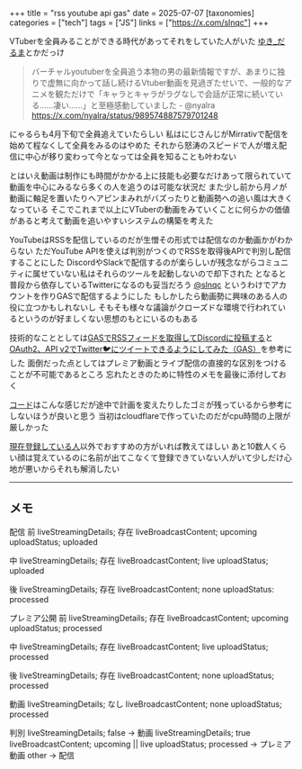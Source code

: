 +++
title = "rss youtube api gas"
date = 2025-07-07
[taxonomies]
categories = ["tech"]
tags = ["JS"]
links = ["https://x.com/slnqc"]
+++

VTuberを全員みることができる時代があってそれをしていた人がいた
[ゆき_だるま](https://www.youtube.com/@%E3%82%86%E3%81%8D_%E3%81%A0%E3%82%8B%E3%81%BE)とかだっけ

> バーチャルyoutuberを全員追う本物の男の最新情報ですが、あまりに独りで虚無に向かって話し続けるVtuber動画を見過ぎたせいで、一般的なアニメを観ただけで「キャラとキャラがラグなしで会話が正常に続いている……凄い……」と至極感動していました - @nyalra
> https://x.com/nyalra/status/989574887579701248

にゃるらも4月下旬で全員追えていたらしい
私はにじさんじがMirrativで配信を始めて程なくして全員をみるのはやめた
それから怒涛のスピードで人が増え配信に中心が移り変わって今となっては全員を知ることも叶わない

とはいえ動画は制作にも時間がかかる上に技能も必要なだけあって限られていて動画を中心にみるなら多くの人を追うのは可能な状況だ
また少し前から月ノが動画に軸足を置いたりヘアピンまみれがバズったりと動画勢への追い風は大きくなっている
そこでこれまで以上にVTuberの動画をみていくことに何らかの価値があると考えて動画を追いやすいシステムの構築を考えた

YouTubeはRSSを配信しているのだが生憎その形式では配信なのか動画かがわからない
ただYouTube APIを使えば判別がつくのでRSSを取得後APIで判別し配信することにした
DiscordやSlackで配信するのが楽らしいが残念ながらコミュニティに属せていない私はそれらのツールを起動しないので却下された
となると普段から依存しているTwitterになるのも妥当だろう
[@slnqc](https://x.com/slnqc)
というわけでアカウントを作りGASで配信するようにした
もしかしたら動画勢に興味のある人の役に立つかもしれないし
そもそも様々な議論がクローズドな環境で行われているというのが好ましくない思想のもとにいるのもある

技術的なこととしては[GASでRSSフィードを取得してDiscordに投稿する](https://note.com/taatn0te/n/nacada2f4dfd2)と[OAuth2、API v2でTwitter🐦にツイートできるようにしてみた（GAS）](https://qiita.com/yuzinet/items/ae4b9ca2b5cd989de435)を参考にした
面倒だった点としてはプレミア動画とライブ配信の直接的な区別をつけることが不可能であるところ
忘れたときのために特性のメモを最後に添付しておく

[コード](https://gist.github.com/slnq/a550c1c67b7dfbcf260179f76686d801)はこんな感じだが途中で計画を変えたりしたゴミが残っているから参考にしないほうが良いと思う
当初はcloudflareで作っていたのだがcpu時間の上限が厳しかった

[現在登録している人](https://docs.google.com/spreadsheets/d/1Cd3KXib9A8Ktx-Omm60Ie1m8CAQroeDDY4YeTlnuG68/edit)以外でおすすめの方がいれば教えてほしい
あと10数人くらい顔は覚えているのに名前が出てこなくて登録できていない人がいて少しだけ心地が悪いからそれも解消したい

---
## メモ
配信
前
liveStreamingDetails; 存在
liveBroadcastContent; upcoming
uploadStatus; uploaded

中
liveStreamingDetails; 存在
liveBroadcastContent; live
uploadStatus; uploaded 

後
liveStreamingDetails; 存在
liveBroadcastContent; none
uploadStatus: processed

プレミア公開
前
liveStreamingDetails; 存在 
liveBroadcastContent; upcoming 
uploadStatus; processed

中
liveStreamingDetails; 存在 
liveBroadcastContent; live
uploadStatus; processed 

後
liveStreamingDetails; 存在 
liveBroadcastContent; none
uploadStatus; processed 

動画
liveStreamingDetails; なし
liveBroadcastContent; none
uploadStatus; processed

判別
liveStreamingDetails; false -> 動画
liveStreamingDetails; true
liveBroadcastContent; upcoming || live
uploadStatus; processed  ->  プレミア動画
other -> 配信
